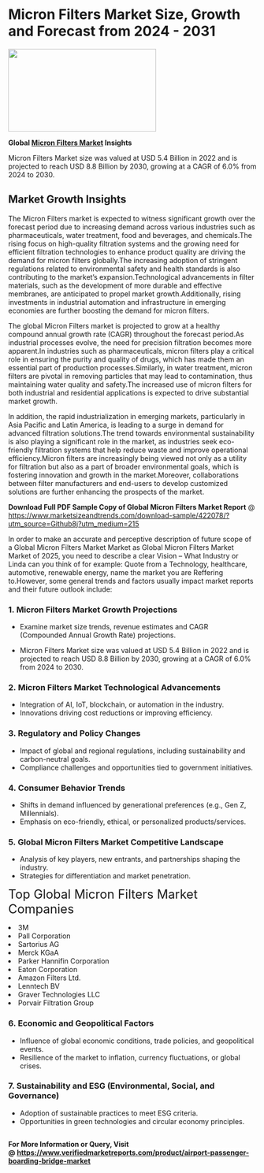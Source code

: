 <H1>Micron Filters Market Size, Growth and Forecast from 2024 - 2031</H1><img class="aligncenter size-medium wp-image-584254" src="https://thirdeyenews.in/wp-content/uploads/2024/09/Global-Market-Research-300x168.jpeg" alt="" width="300" height="168" /><p><strong>Global&nbsp;<a href="https://www.marketsizeandtrends.com/download-sample/422078/?utm_source=Github8j?utm_medium=215">Micron Filters Market</a> Insights</strong></p><p>Micron Filters Market size was valued at USD 5.4 Billion in 2022 and is projected to reach USD 8.8 Billion by 2030, growing at a CAGR of 6.0% from 2024 to 2030.</p><p><h2>Market Growth Insights</h2> <p>The Micron Filters market is expected to witness significant growth over the forecast period due to increasing demand across various industries such as pharmaceuticals, water treatment, food and beverages, and chemicals.The rising focus on high-quality filtration systems and the growing need for efficient filtration technologies to enhance product quality are driving the demand for micron filters globally.The increasing adoption of stringent regulations related to environmental safety and health standards is also contributing to the market’s expansion.Technological advancements in filter materials, such as the development of more durable and effective membranes, are anticipated to propel market growth.Additionally, rising investments in industrial automation and infrastructure in emerging economies are further boosting the demand for micron filters.</p> <p>The global Micron Filters market is projected to grow at a healthy compound annual growth rate (CAGR) throughout the forecast period.As industrial processes evolve, the need for precision filtration becomes more apparent.In industries such as pharmaceuticals, micron filters play a critical role in ensuring the purity and quality of drugs, which has made them an essential part of production processes.Similarly, in water treatment, micron filters are pivotal in removing particles that may lead to contamination, thus maintaining water quality and safety.The increased use of micron filters for both industrial and residential applications is expected to drive substantial market growth.</p> <p>In addition, the rapid industrialization in emerging markets, particularly in Asia Pacific and Latin America, is leading to a surge in demand for advanced filtration solutions.The trend towards environmental sustainability is also playing a significant role in the market, as industries seek eco-friendly filtration systems that help reduce waste and improve operational efficiency.Micron filters are increasingly being viewed not only as a utility for filtration but also as a part of broader environmental goals, which is fostering innovation and growth in the market.Moreover, collaborations between filter manufacturers and end-users to develop customized solutions are further enhancing the prospects of the market.</p> <p><span class=""><strong>Download Full PDF Sample Copy of Global Micron Filters Market Report</strong> @ <a href="https://www.marketsizeandtrends.com/download-sample/422078/?utm_source=Github8j?utm_medium=215" target="_blank">https://www.marketsizeandtrends.com/download-sample/422078/?utm_source=Github8j?utm_medium=215</a></span></p><p>In order to make an accurate and perceptive description of future scope of a Global&nbsp;Micron Filters Market Market as Global&nbsp;Micron Filters Market Market of 2025, you need to describe a clear Vision &ndash; What Industry or Linda can you think of for example: Quote from a Technology, healthcare, automotive, renewable energy, name the market you are Reffering to.However, some general trends and factors usually impact market reports and their future outlook include:</p><h3>1.&nbsp;<strong>Micron Filters Market Growth Projections</strong></h3><ul><li>Examine market size trends, revenue estimates and CAGR (Compounded Annual Growth Rate) projections.</li><li><p>Micron Filters Market size was valued at USD 5.4 Billion in 2022 and is projected to reach USD 8.8 Billion by 2030, growing at a CAGR of 6.0% from 2024 to 2030.</p></li></ul><h3>2.&nbsp;<strong>Micron Filters Market Technological Advancements</strong></h3><ul><li>Integration of AI, IoT, blockchain, or automation in the industry.</li><li>Innovations driving cost reductions or improving efficiency.</li></ul><h3>3.&nbsp;<strong>Regulatory and Policy Changes</strong></h3><ul><li>Impact of global and regional regulations, including sustainability and carbon-neutral goals.</li><li>Compliance challenges and opportunities tied to government initiatives.</li></ul><h3>4.&nbsp;<strong>Consumer Behavior Trends</strong></h3><ul><li>Shifts in demand influenced by generational preferences (e.g., Gen Z, Millennials).</li><li>Emphasis on eco-friendly, ethical, or personalized products/services.</li></ul><h3>5.&nbsp;<strong>Global Micron Filters Market Competitive Landscape</strong></h3><ul><li>Analysis of key players, new entrants, and partnerships shaping the industry.</li><li>Strategies for differentiation and market penetration.</li></ul><p data-pm-slice="1 1 []"><span style="color: inherit; font-family: inherit; font-size: 25px;">Top Global Micron Filters Market Companies</span></p><div class="" data-test-id=""><p><li>3M</li><li> Pall Corporation</li><li> Sartorius AG</li><li> Merck KGaA</li><li> Parker Hannifin Corporation</li><li> Eaton Corporation</li><li> Amazon Filters Ltd.</li><li> Lenntech BV</li><li> Graver Technologies LLC</li><li> Porvair Filtration Group</li></p></div><h3>6.&nbsp;<strong>Economic and Geopolitical Factors</strong></h3><ul><li>Influence of global economic conditions, trade policies, and geopolitical events.</li><li>Resilience of the market to inflation, currency fluctuations, or global crises.</li></ul><h3>7.&nbsp;<strong>Sustainability and ESG (Environmental, Social, and Governance)</strong></h3><ul><li>Adoption of sustainable practices to meet ESG criteria.</li><li>Opportunities in green technologies and circular economy principles.</li></ul><h2><strong style="font-size: 14px;">For More Information or Query, Visit @&nbsp;</strong><a style="background-color: #ffffff; font-size: 14px;" href="https://www.marketsizeandtrends.com/report/micron-filters-market/" target="_blank">https://www.verifiedmarketreports.com/product/airport-passenger-boarding-bridge-market</a></h2>